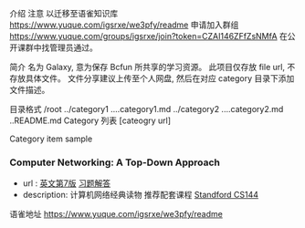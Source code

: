 介绍
注意
以迁移至语雀知识库
https://www.yuque.com/igsrxe/we3pfy/readme
申请加入群组
https://www.yuque.com/groups/igsrxe/join?token=CZAI146ZFfZsNMfA
在公开课群中找管理员通过。

简介
名为 Galaxy, 意为保存 Bcfun 所共享的学习资源。
此项目仅存放 file url, 不存放具体文件。
文件分享建议上传至个人网盘, 然后在对应 category 目录下添加文件描述。

目录格式
/root
../category1
....category1.md
../category2
....category2.md
..README.md
Category 列表
[cateogry url]

Category item sample
### Computer Networking: A Top-Down Approach
- url :
  [英文第7版](https://drive.google.com/file/d/1dY8yr9waTU3qYAsLKflJf4_51iHXMESL/view?usp=sharing)
  [习题解答](https://drive.google.com/file/d/1CxVKB9Ezey8ol2gRW44EKFncvhVmiwdK/view?usp=sharing)
- description:
  计算机网络经典读物
  推荐配套课程 [Standford  CS144](https://cs144.github.io/)

语雀地址 https://www.yuque.com/igsrxe/we3pfy/readme
